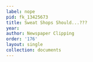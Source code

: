 ```yaml
---
label: nope
pid: fk_13425673
title: Sweat Shops Should...???
year: 
author: Newspaper Clipping
order: '176'
layout: single
collection: documents
---
```

